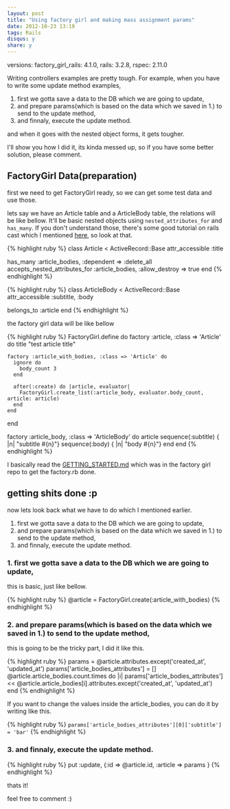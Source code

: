 ```yaml
---
layout: post
title: "Using factory girl and making mass assignment params"
date: 2012-10-23 13:19
tags: Rails
disqus: y
share: y
---
```


versions: factory_girl_rails: 4.1.0, rails: 3.2.8, rspec: 2.11.0


Writing controllers examples are pretty tough.
For example, when you have to write some update method examples, 

1. first we gotta save a data to the DB which we are going to update, 
2. and prepare params(which is based on the data which we saved in 1.) to send to the update method, 
3. and finnaly, execute the update method.

and when it goes with the nested object forms, it gets tougher.

I'll show you how I did it, its kinda messed up, so if you have some better solution, please comment.

## FactoryGirl Data(preparation)

first we need to get FactoryGirl ready, so we can get some test data and use those.

lets say we have an Article table and a ArticleBody table, the relations will be like bellow.
It'll be basic nested objects using `nested_attributes_for` and `has_many`.
If you don't understand those, there's some good tutorial on rails cast which I mentioned [here](/nested-object-forms-with-checkboxes/), so look at that.

{% highlight ruby %}
class Article < ActiveRecord::Base
  attr_accessible :title

  has_many :article_bodies, :dependent => :delete_all
  accepts_nested_attributes_for :article_bodies, :allow_destroy => true
end
{% endhighlight %}

{% highlight ruby %}
class ArticleBody < ActiveRecord::Base
  attr_accessible :subtitle, :body
  
  belongs_to :article
end
{% endhighlight %}

the factory girl data will be like bellow

{% highlight ruby %}
FactoryGirl.define do
  factory :article, :class => 'Article' do
    title "test article title"

    factory :article_with_bodies, :class => 'Article' do
      ignore do
        body_count 3
      end

      after(:create) do |article, evaluator|
        FactoryGirl.create_list(:article_body, evaluator.body_count, article: article)
      end
    end
  end

  factory :article_body, :class => 'ArticleBody' do
    article
    sequence(:subtitle) { |n| "subtitle #{n}"}
    sequence(:body) { |n| "body #{n}"}
  end
end
{% endhighlight %}

I basically read the [GETTING_STARTED.md](https://github.com/thoughtbot/factory_girl/blob/master/GETTING_STARTED.md#associations) which was in the factory girl repo to get the factory.rb done.


## getting shits done :p

now lets look back what we have to do which I mentioned earlier.

1. first we gotta save a data to the DB which we are going to update, 
2. and prepare params(which is based on the data which we saved in 1.) to send to the update method, 
3. and finnaly, execute the update method.


### 1. first we gotta save a data to the DB which we are going to update,

this is basic, just like bellow.

{% highlight ruby %}
@article = FactoryGirl.create(:article_with_bodies)
{% endhighlight %}


### 2. and prepare params(which is based on the data which we saved in 1.) to send to the update method, 

this is going to be the tricky part, I did it like this.

{% highlight ruby %}
params = @article.attributes.except('created_at', 'updated_at')
params['article_bodies_attributes'] = []
@article.article_bodies.count.times do |i|
  params['article_bodies_attributes'] << @article.article_bodies[i].attributes.except('created_at', 'updated_at')
end
{% endhighlight %}

If you want to change the values inside the article_bodies, you can do it by writing like this.

{% highlight ruby %}
`params['article_bodies_attributes'][0]['subtitle'] = 'bar'`
{% endhighlight %}

### 3. and finnaly, execute the update method.

{% highlight ruby %}
put :update, {:id => @article.id, :article => params }
{% endhighlight %}

thats it!

feel free to comment :)
